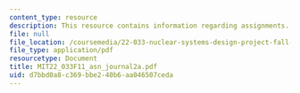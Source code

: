 ```yaml
---
content_type: resource
description: This resource contains information regarding assignments.
file: null
file_location: /coursemedia/22-033-nuclear-systems-design-project-fall-2011/d7bbd0a8c369bbe240b6aa046507ceda_MIT22_033F11_asn_journal2a.pdf
file_type: application/pdf
resourcetype: Document
title: MIT22_033F11_asn_journal2a.pdf
uid: d7bbd0a8-c369-bbe2-40b6-aa046507ceda
---
```

